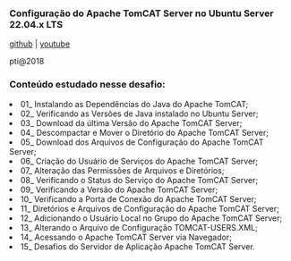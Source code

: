 <h3>Configuração do Apache TomCAT Server no Ubuntu Server 22.04.x LTS</h3>

<a href='https://github.com/vaamonde/ubuntu-2204/blob/main/03-services/06-tomcat-server.md'>github</a> |
<a href='https://www.youtube.com/watch?v=TcC7cijfub0'>youtube</a>

<p>pti@2018

<h3>Conteúdo estudado nesse desafio:</h3>
<li>01_ Instalando as Dependências do Java do Apache TomCAT;
<li>02_ Verificando as Versões de Java instalado no Ubuntu Server;
<li>03_ Download da última Versão do Apache TomCAT Server;
<li>04_ Descompactar e Mover o Diretório do Apache TomCAT Server;
<li>05_ Download dos Arquivos de Configuração do Apache TomCAT Server;
<li>06_ Criação do Usuário de Serviços do Apache TomCAT Server;
<li>07_ Alteração das Permissões de Arquivos e Diretórios;
<li>08_ Verificando o Status do Serviço do Apache TomCAT Server;
<li>09_ Verificando a Versão do Apache TomCAT Server;
<li>10_ Verificando a Porta de Conexão do Apache TomCAT Server;
<li>11_ Diretórios e Arquivos de Configuração do Apache TomCAT Server;
<li>12_ Adicionando o Usuário Local no Grupo do Apache TomCAT Server;
<li>13_ Alterando o Arquivo de Configuração TOMCAT-USERS.XML;
<li>14_ Acessando o Apache TomCAT Server via Navegador;
<li>15_ Desafios do Servidor de Aplicação Apache TomCAT Server.
